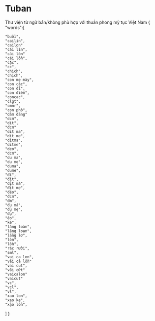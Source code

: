 # Tuban
Thư viện từ ngữ bẩn/không phù hợp với thuần phong mỹ tục Việt Nam
{
  "words":[
  
    "buồi",  
    "cailin",
    "cailon"
    "cái lìn",
    "cái lòn"
    "cái lồn",
    "cặc",
    "cc",
    "chich",
    "chịch",
    "con mẹ mày",
    "con cặc",
    "con đĩ",
    "con điếm",
    "concac",
    "clgt",
    "cmnr",
    "con phò",
    "dâm đãng"
    "dcm",
    "dit",
    "đcm"
    "dit ma",
    "dit me",
    "ditma",
    "ditme",
    "deo",
    "dcm",
    "du ma",
    "du me",
    "duma",
    "dume",
    "đĩ",
    "địt",
    "địt má",
    "địt mẹ",
    "đéo",
    "đcm",
    "đm",
    "đụ má",   
    "đụ mẹ",
    "đụ",
    "éo",
    "ke",
    "lăng loàn",
    "lăng loạn",
    "lẳng lơ",
    "lòn",
    "lồn",
    "rác rưởi",
    "sml",
    "vai ca lon",
    "vãi cả lồn"
    "vai cut",
    "vãi cứt"
    "vaicalon"
    "vaicut"
    "vc",
    "vcl",
    "vl", 
    "xao lon",
    "xạo ke",
    "xạo lồn",
    
    
  ]
}
